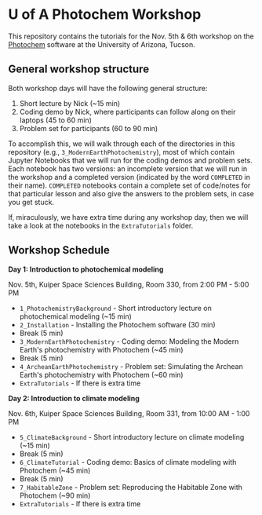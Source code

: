 # U of A Photochem Workshop

This repository contains the tutorials for the Nov. 5th & 6th workshop on the [Photochem](https://github.com/Nicholaswogan/photochem) software at the University of Arizona, Tucson.

## General workshop structure

Both workshop days will have the following general structure:

1. Short lecture by Nick (~15 min)
2. Coding demo by Nick, where participants can follow along on their laptops (45 to 60 min)
3. Problem set for participants (60 to 90 min)

To accomplish this, we will walk through each of the directories in this repository (e.g., `3_ModernEarthPhotochemistry`), most of which contain Jupyter Notebooks that we will run for the coding demos and problem sets. Each notebook has two versions: an incomplete version that we will run in the workshop and a completed version (indicated by the word `COMPLETED` in their name). `COMPLETED` notebooks contain a complete set of code/notes for that particular lesson and also give the answers to the problem sets, in case you get stuck. 

If, miraculously, we have extra time during any workshop day, then we will take a look at the notebooks in the `ExtraTutorials` folder.

## Workshop Schedule

**Day 1: Introduction to photochemical modeling**

Nov. 5th, Kuiper Space Sciences Building, Room 330, from 2:00 PM - 5:00 PM

- `1_PhotochemistryBackground` - Short introductory lecture on photochemical modeling (~15 min)
- `2_Installation` - Installing the Photochem software (30 min)
- Break (5 min)
- `3_ModernEarthPhotochemistry` - Coding demo: Modeling the Modern Earth's photochemistry with Photochem (~45 min)
- Break (5 min)
- `4_ArcheanEarthPhotochemistry` - Problem set: Simulating the Archean Earth's photochemistry with Photochem (~60 min)
- `ExtraTutorials` - If there is extra time

**Day 2: Introduction to climate modeling**

Nov. 6th, Kuiper Space Sciences Building, Room 331, from 10:00 AM - 1:00 PM

- `5_ClimateBackground` - Short introductory lecture on climate modeling (~15 min)
- Break (5 min)
- `6_ClimateTutorial` - Coding demo: Basics of climate modeling with Photochem (~45 min)
- Break (5 min)
- `7_HabitableZone` - Problem set: Reproducing the Habitable Zone with Photochem (~90 min)
- `ExtraTutorials` - If there is extra time
